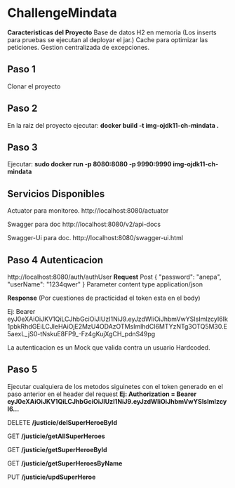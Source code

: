 # ChallengeMindata

**Caracteristicas del Proyecto**
Base de datos H2 en memoria (Los inserts para pruebas se ejecutan al deployar el jar.)
Cache para optimizar las peticiones. 
Gestion centralizada de excepciones.

## Paso 1
Clonar el proyecto

## Paso 2
En la raiz del proyecto ejecutar: **docker build -t img-ojdk11-ch-mindata .**

## Paso 3
Ejecutar: **sudo docker run -p 8080:8080 -p 9990:9990 img-ojdk11-ch-mindata**

## Servicios Disponibles
Actuator para monitoreo.
http://localhost:8080/actuator

Swagger para doc
http://localhost:8080/v2/api-docs

Swagger-Ui para doc.
http://localhost:8080/swagger-ui.html

## Paso 4 Autenticacion
http://localhost:8080/auth/authUser
**Request**
Post
{
  "password": "anepa",
  "userName": "1234qwer"
}
Parameter content type
application/json

**Response** (Por cuestiones de practicidad el token esta en el body)

Ej:
Bearer eyJ0eXAiOiJKV1QiLCJhbGciOiJIUzI1NiJ9.eyJzdWIiOiJhbmVwYSIsImlzcyI6Ik1pbkRhdGEiLCJleHAiOjE2MzU4ODAzOTMsImlhdCI6MTYzNTg3OTQ5M30.E5aexL_jS0-tNskuE8FP9_-Fz4gKujXgCH_pdnS49pg

La autenticacion es un Mock que valida contra un usuario Hardcoded.

## Paso 5
Ejecutar cualquiera de los metodos siguinetes con el token generado en el paso anterior en el header del request
**Ej: Authorization = Bearer eyJ0eXAiOiJKV1QiLCJhbGciOiJIUzI1NiJ9.eyJzdWIiOiJhbmVwYSIsImlzcyI6...**

DELETE
**/justicie/delSuperHeroeById**

GET
**/justicie/getAllSuperHeroes**

GET
**/justicie/getSuperHeroeById**

GET
**/justicie/getSuperHeroesByName**

PUT
**/justicie/updSuperHeroe**

